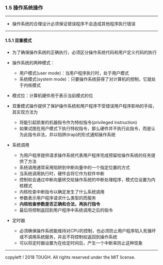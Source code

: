 ### 1.5 操作系统操作
---

- 操作系统的合理设计必须保证错误程序不会造成其他程序执行错误

---
#### 1.5.1 双重模式

- 为了确保操作系统的正确执行，必须区分操作系统代码和用户定义代码的执行

- 操作系统的两种模式：
    - 用户模式(user mode)：当用户程序执行时，处于用户模式
    - 系统模式(system mode)：只要操作系统获得了对计算机的控制，它就处于内核模式

- 模式位：计算机硬件用于表示当前模式的位

- 双重模式操作提供了保护操作系统和用户程序不受错误用户程序影响的手段，其实现方法为
    - 将能引起损害的机器指令作为特权指令(privileged instruction)
    - 如果试图在用户模式下执行特权指令，那么硬件并不执行此指令，而是认为此指令非法，并以陷阱(trap)的形式通知操作系统

- 系统调用
    - 为用户程序提供请求操作系统代表用户程序完成预留给操作系统的任务提供了方法
    - 系统调用通常采用陷阱到中断向量中的一个指定位置的方式
    - 当系统调用执行时，硬件会将它作为软件中断
    - 控制权会通过中断向量转交给操作系统的中断处理程序，模式位设置为内核模式
    - 内核检查中断指令以确定发生了什么系统调用
    - 参数表示用户程序请求什么类型的而服务
    - **内核检查参数是否正确和合法，再执行指令**
    - 最后将控制返回到用户程序中系统调用之后的指令

- 定时器
    - 必须确保操作系统能维持对CPU的控制，也必须防止用户程序陷入死循环或不调用系统服务，并且不将控制权返回到操作系统
    - 可以将定时器设置为在给定时间后，产生一个中断来防止这种现象
---
copyleft ! 2018 T0UGH. All rights reserved under the MIT license.